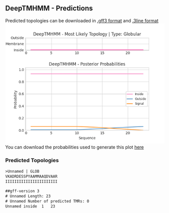 ## DeepTMHMM - Predictions
Predicted topologies can be downloaded in [.gff3 format](TMRs.gff3) and [.3line format](predicted_topologies.3line)
![picture](plot.png)
You can download the probabilities used to generate this plot [here](Unnamed_probs.csv)
### Predicted Topologies
```
>Unnamed | GLOB
VKADRDESSPYAAMMAAQDVAAR
IIIIIIIIIIIIIIIIIIIIIII

```


```
##gff-version 3
# Unnamed Length: 23
# Unnamed Number of predicted TMRs: 0
Unnamed	inside	1	23				

```
